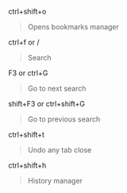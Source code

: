 ctrl+shift+o
> Opens bookmarks manager

ctrl+f or /
> Search

F3 or ctrl+G
> Go to next search

shift+F3 or ctrl+shift+G
> Go to previous search

ctrl+shift+t
> Undo any tab close

ctrl+shift+h
> History manager
